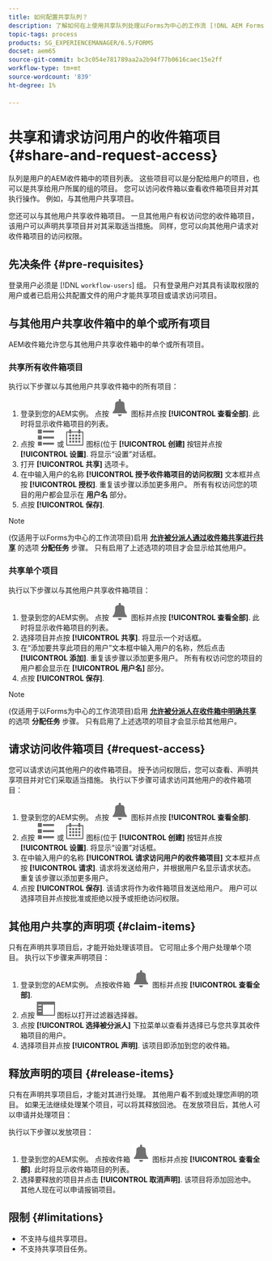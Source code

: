 ```yaml
---
title: 如何配置共享队列？
description: 了解如何在上使用共享队列处理以Forms为中心的工作流 [!DNL AEM Forms] 在OSGi。
topic-tags: process
products: SG_EXPERIENCEMANAGER/6.5/FORMS
docset: aem65
source-git-commit: bc3c054e781789aa2a2b94f77b0616caec15e2ff
workflow-type: tm+mt
source-wordcount: '839'
ht-degree: 1%

---
```



# 共享和请求访问用户的收件箱项目 {#share-and-request-access}

队列是用户的AEM收件箱中的项目列表。 这些项目可以是分配给用户的项目，也可以是共享给用户所属的组的项目。 您可以访问收件箱以查看收件箱项目并对其执行操作。 例如，与其他用户共享项目。

您还可以与其他用户共享收件箱项目。 一旦其他用户有权访问您的收件箱项目，该用户可以声明共享项目并对其采取适当措施。 同样，您可以向其他用户请求对收件箱项目的访问权限。

## 先决条件 {#pre-requisites}

登录用户必须是 [!DNL `workflow-users`] 组。 只有登录用户对其具有读取权限的用户或者已启用公共配置文件的用户才能共享项目或请求访问项目。

## 与其他用户共享收件箱中的单个或所有项目

AEM收件箱允许您与其他用户共享收件箱中的单个或所有项目。

### 共享所有收件箱项目

执行以下步骤以与其他用户共享收件箱中的所有项目：

1. 登录到您的AEM实例。 点按 ![收件箱](assets/bell.svg) 图标并点按 **[!UICONTROL 查看全部]**. 此时将显示收件箱项目的列表。
1. 点按 ![视图选择器](assets/viewlist.svg) 或 ![视图选择器](assets/calendar.svg) 图标(位于 **[!UICONTROL 创建]** 按钮并点按 **[!UICONTROL 设置]**. 将显示“设置”对话框。
1. 打开 **[!UICONTROL 共享]** 选项卡。
1. 在中输入用户的名称 **[!UICONTROL 授予收件箱项目的访问权限]** 文本框并点按 **[!UICONTROL 授权]**. 重复该步骤以添加更多用户。 所有有权访问您的项目的用户都会显示在 **用户名** 部分。
1. 点按 **[!UICONTROL 保存]**.

>[!NOTE]
>
>(仅适用于以Forms为中心的工作流项目)启用 **[允许被分派人通过收件箱共享进行共享](aem-forms-workflow-step-reference.md)** 的选项 **分配任务** 步骤。 只有启用了上述选项的项目才会显示给其他用户。

### 共享单个项目

执行以下步骤以与其他用户共享收件箱项目：

1. 登录到您的AEM实例。 点按 ![收件箱](assets/bell.svg) 图标并点按 **[!UICONTROL 查看全部]**. 此时将显示收件箱项目的列表。
1. 选择项目并点按 **[!UICONTROL 共享]**. 将显示一个对话框。
1. 在“添加要共享此项目的用户”文本框中输入用户的名称，然后点击 **[!UICONTROL 添加]**. 重复该步骤以添加更多用户。 所有有权访问您的项目的用户都会显示在 **[!UICONTROL 用户名]** 部分。
1. 点按 **[!UICONTROL 保存]**.


>[!NOTE]
>
>(仅适用于以Forms为中心的工作流项目)启用 **[允许被分派人在收件箱中明确共享](aem-forms-workflow-step-reference.md)** 的选项 **分配任务** 步骤。 只有启用了上述选项的项目才会显示给其他用户。

## 请求访问收件箱项目 {#request-access}

您可以请求访问其他用户的收件箱项目。 授予访问权限后，您可以查看、声明共享项目并对它们采取适当措施。 执行以下步骤可请求访问其他用户的收件箱项目：

1. 登录到您的AEM实例。 点按 ![视图选择器](assets/bell.svg) 图标并点按 **[!UICONTROL 查看全部]**.
1. 点按 ![视图选择器](assets/viewlist.svg) 或 ![视图选择器](assets/calendar.svg) 图标(位于 **[!UICONTROL 创建]** 按钮并点按 **[!UICONTROL 设置]**. 将显示“设置”对话框。
1. 在中输入用户的名称 **[!UICONTROL 请求访问用户的收件箱项目]** 文本框并点按 **[!UICONTROL 请求]**. 请求将发送给用户，并根据用户名显示请求状态。 重复该步骤以添加更多用户。
1. 点按 **[!UICONTROL 保存]**. 该请求将作为收件箱项目发送给用户。 用户可以选择项目并点按批准或拒绝以授予或拒绝访问权限。


## 其他用户共享的声明项 {#claim-items}

只有在声明共享项目后，才能开始处理该项目。 它可阻止多个用户处理单个项目。 执行以下步骤来声明项目：

1. 登录到您的AEM实例。 点按收件箱 ![收件箱](assets/bell.svg) 图标并点按 **[!UICONTROL 查看全部]**.
1. 点按 ![仅内容](assets/railleft.svg) 图标以打开过滤器选择器。
1. 点按 **[!UICONTROL 选择被分派人]** 下拉菜单以查看并选择已与您共享其收件箱项目的用户。
1. 选择项目并点按 **[!UICONTROL 声明]**. 该项目即添加到您的收件箱。

## 释放声明的项目 {#release-items}

只有在声明共享项目后，才能对其进行处理。 其他用户看不到或处理您声明的项目。 如果无法继续处理某个项目，可以将其释放回池。   在发放项目后，其他人可以申请并处理项目：

执行以下步骤以发放项目：

1. 登录到您的AEM实例。 点按收件箱 ![收件箱](assets/bell.svg) 图标并点按 **[!UICONTROL 查看全部]**. 此时将显示收件箱项目的列表。
1. 选择要释放的项目并点击 **[!UICONTROL 取消声明]**. 该项目将添加回池中。 其他人现在可以申请报销项目。

## 限制 {#limitations}

* 不支持与组共享项目。
* 不支持共享项目任务。
